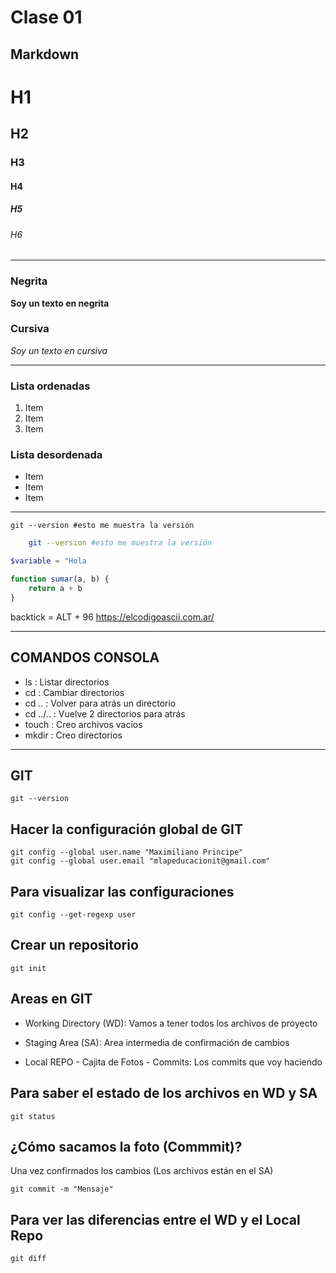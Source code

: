 # Clase 01

## Markdown

# H1
## H2
### H3
#### H4
##### H5
###### H6

---

### Negrita

**Soy un texto en negrita**

### Cursiva

*Soy un texto en cursiva*

---

### Lista ordenadas

1. Item
2. Item
3. Item

### Lista desordenada

* Item
* Item
* Item

--- 

    git --version #esto me muestra la versión

```bash
    git --version #esto me muestra la versión
```

```php
$variable = "Hola
```

```js
function sumar(a, b) {
    return a + b
}
```

backtick = ALT + 96
https://elcodigoascii.com.ar/

--- 

## COMANDOS CONSOLA

* ls : Listar directorios
* cd : Cambiar directorios
* cd .. : Volver para atrás un directorio
* cd ../.. : Vuelve 2 directorios para atrás
* touch : Creo archivos vacios
* mkdir : Creo directorios

---

## GIT

    git --version

## Hacer la configuración global de GIT

    git config --global user.name "Maximiliano Principe"
    git config --global user.email "mlapeducacionit@gmail.com"

## Para visualizar las configuraciones

    git config --get-regexp user

## Crear un repositorio

    git init

## Areas en GIT

* Working Directory (WD): Vamos a tener todos los archivos de proyecto

* Staging Area (SA): Area intermedia de confirmación de cambios

* Local REPO - Cajita de Fotos - Commits: Los commits que voy haciendo

## Para saber el estado de los archivos en WD y SA

    git status

## ¿Cómo sacamos la foto (Commmit)?
Una vez confirmados los cambios (Los archivos están en el SA)

    git commit -m "Mensaje"

## Para ver las diferencias entre el WD y el Local Repo

    git diff